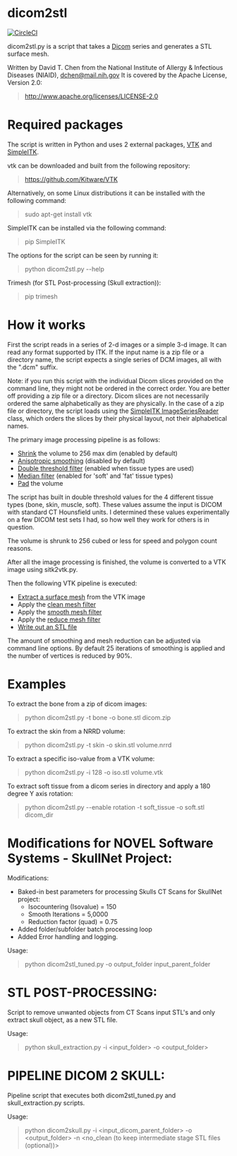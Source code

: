 dicom2stl
=========

[![CircleCI](https://circleci.com/gh/dave3d/dicom2stl.svg?style=svg)](https://circleci.com/gh/dave3d/dicom2stl)

dicom2stl.py is a script that takes a [Dicom](https://www.dicomstandard.org/about/)
series and generates a STL surface mesh.

Written by David T. Chen from the National Institute of Allergy & Infectious Diseases (NIAID), 
dchen@mail.nih.gov It is covered by the Apache License, Version 2.0:
> http://www.apache.org/licenses/LICENSE-2.0

Required packages
=================
The script is written in Python and uses 2 external packages, [VTK](https://vtk.org) and [SimpleITK](https://simpleitk.readthedocs.io/en/master/).

vtk can be downloaded and built from the following repository:
> https://github.com/Kitware/VTK

Alternatively, on some Linux distributions it can be installed with the following command:
> sudo apt-get install vtk

SimpleITK can be installed via the following command:
> pip SimpleITK

The options for the script can be seen by running it:
> python dicom2stl.py --help

Trimesh (for STL Post-processing (Skull extraction)):
> pip trimesh


How it works
============
First the script reads in a series of 2-d images or a simple 3-d image.  It can read
any format supported by ITK.  If the input name is a zip file or a directory name,
the script expects a single series of DCM images, all with the ".dcm" suffix.

Note: if you run this script with the individual Dicom slices provided on the
command line, they might not be ordered in the correct order.  You are better
off providing a zip file or a directory.  Dicom slices are not necessarily
ordered the same alphabetically as they are physically.  In the case of a zip file
or directory, the script loads using the
[SimpleITK ImageSeriesReader](https://simpleitk.readthedocs.io/en/master/Examples/DicomSeriesReader/Documentation.html)
class, which orders the slices by their physical layout, not their alphabetical names.

The primary image processing pipeline is as follows:
* [Shrink](https://itk.org/SimpleITKDoxygen/html/classitk_1_1simple_1_1ShrinkImageFilter.html) the volume to 256 max dim (enabled by default)
* [Anisotropic smoothing](https://itk.org/SimpleITKDoxygen/html/classitk_1_1simple_1_1CurvatureAnisotropicDiffusionImageFilter.html) (disabled by default)
* [Double threshold filter](https://itk.org/SimpleITKDoxygen/html/classitk_1_1simple_1_1DoubleThresholdImageFilter.html) (enabled when tissue types are used)
* [Median filter](https://itk.org/SimpleITKDoxygen/html/classitk_1_1simple_1_1MedianImageFilter.html) (enabled for 'soft' and 'fat' tissue types)
* [Pad](https://itk.org/SimpleITKDoxygen/html/classitk_1_1simple_1_1ConstantPadImageFilter.html) the volume

The script has built in double threshold values for the 4 different tissue types (bone, skin, muscle, soft).
These values assume the input is DICOM with standard CT Hounsfield units.  I determined these values experimentally
on a few DICOM test sets I had, so how well they work for others is in question.

The volume is shrunk to 256 cubed or less for speed and polygon count reasons.

After all the image processing is finished, the volume is converted to a VTK image using sitk2vtk.py.

Then the following VTK pipeline is executed:
* [Extract a surface mesh](https://vtk.org/doc/nightly/html/classvtkContourFilter.html) from the VTK image
* Apply the [clean mesh filter](https://vtk.org/doc/nightly/html/classvtkCleanPolyData.html)
* Apply the [smooth mesh filter](https://vtk.org/doc/nightly/html/classvtkSmoothPolyDataFilter.html)
* Apply the [reduce mesh filter](https://vtk.org/doc/nightly/html/classvtkQuadricDecimation.html)
* [Write out an STL file](https://vtk.org/doc/nightly/html/classvtkSTLWriter.html)

The amount of smoothing and mesh reduction can be adjusted via command line options.  By default
25 iterations of smoothing is applied and the number of vertices is reduced by 90%.


Examples
========

To extract the bone from a zip of dicom images:
> python dicom2stl.py -t bone -o bone.stl dicom.zip

To extract the skin from a NRRD volume:
> python dicom2stl.py -t skin -o skin.stl volume.nrrd

To extract a specific iso-value from a VTK volume:
> python dicom2stl.py -i 128 -o iso.stl volume.vtk

To extract soft tissue from a dicom series in directory and
apply a 180 degree Y axis rotation:
> python dicom2stl.py --enable rotation -t soft_tissue -o soft.stl dicom_dir


Modifications for NOVEL Software Systems - SkullNet Project:
========

Modifications:
* Baked-in best parameters for processing Skulls CT Scans for SkullNet project:
    * Isocountering (Isovalue) = 150
    * Smooth Iterations = 5,0000
    * Reduction factor (quad) = 0.75 
* Added folder/subfolder batch processing loop
* Added Error handling and logging.

Usage:
> python dicom2stl_tuned.py -o output_folder input_parent_folder


STL POST-PROCESSING:
========

Script to remove unwanted objects from CT Scans input STL's and only 
extract skull object, as a new STL file.

Usage:
> python skull_extraction.py -i <input_folder> -o <output_folder>

PIPELINE DICOM 2 SKULL:
========

Pipeline script that executes both dicom2stl_tuned.py and skull_extraction.py scripts.

Usage:
> python dicom2skull.py -i <input_dicom_parent_folder> -o <output_folder> -n <no_clean (to keep intermediate stage STL files (optional))>